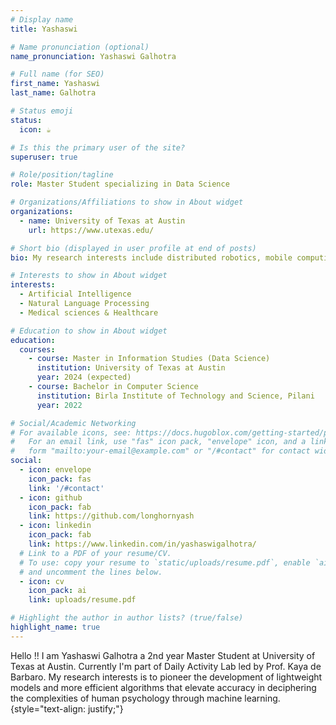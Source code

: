 ```yaml
---
# Display name
title: Yashaswi

# Name pronunciation (optional)
name_pronunciation: Yashaswi Galhotra

# Full name (for SEO)
first_name: Yashaswi
last_name: Galhotra

# Status emoji
status:
  icon: ☕️

# Is this the primary user of the site?
superuser: true

# Role/position/tagline
role: Master Student specializing in Data Science

# Organizations/Affiliations to show in About widget
organizations:
  - name: University of Texas at Austin
    url: https://www.utexas.edu/

# Short bio (displayed in user profile at end of posts)
bio: My research interests include distributed robotics, mobile computing and programmable matter.

# Interests to show in About widget
interests:
  - Artificial Intelligence
  - Natural Language Processing
  - Medical sciences & Healthcare

# Education to show in About widget
education:
  courses:
    - course: Master in Information Studies (Data Science)
      institution: University of Texas at Austin
      year: 2024 (expected)
    - course: Bachelor in Computer Science
      institution: Birla Institute of Technology and Science, Pilani
      year: 2022

# Social/Academic Networking
# For available icons, see: https://docs.hugoblox.com/getting-started/page-builder/#icons
#   For an email link, use "fas" icon pack, "envelope" icon, and a link in the
#   form "mailto:your-email@example.com" or "/#contact" for contact widget.
social:
  - icon: envelope
    icon_pack: fas
    link: '/#contact'
  - icon: github
    icon_pack: fab
    link: https://github.com/longhornyash
  - icon: linkedin
    icon_pack: fab
    link: https://www.linkedin.com/in/yashaswigalhotra/
  # Link to a PDF of your resume/CV.
  # To use: copy your resume to `static/uploads/resume.pdf`, enable `ai` icons in `params.yaml`,
  # and uncomment the lines below.
  - icon: cv
    icon_pack: ai
    link: uploads/resume.pdf

# Highlight the author in author lists? (true/false)
highlight_name: true
---
```


Hello !!
I am Yashaswi Galhotra a 2nd year Master Student at University of Texas at Austin. Currently I'm part of Daily Activity Lab led by Prof. Kaya de Barbaro. My research interests is to pioneer the development of lightweight models and more efficient algorithms that elevate accuracy in deciphering the complexities of human psychology through machine learning.
{style="text-align: justify;"}
